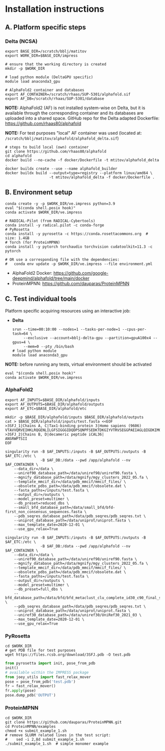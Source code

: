 # Installation instructions

## A. Platform specific steps

### Delta (NCSA)

```shell
export BASE_DIR=/scratch/bblj/matitov
export WORK_DIR=$BASE_DIR/impress

# ensure that the working directory is created
mkdir -p $WORK_DIR

# load python module (DeltaGPU specific)
module load anaconda3_gpu

# AlphaFold2 container and databases
export AF_CONTAINER=/scratch/rhaas/SUP-5301/alphafold.sif
export AF_DB=/scratch/rhaas/SUP-5301/database
```

**NOTE:** AlphaFold2 (AF) is not installed system-wise on Delta, but it is
available through the corresponding container and its databases are uploaded 
into a shared space. GitHub repo for the Delta adapted Dockerfile:
https://github.com/rhaas80/alphafold

**NOTE:** For test purposes "local" AF container was used (located at: 
`/scratch/bblj/matitov/alphafold/alphafold_delta.sif`)

```shell
# steps to build local (own) container
git clone https://github.com/rhaas80/alphafold
cd alphafold
docker build --no-cache -f docker/Dockerfile -t mtitov/alphafold_delta .
docker buildx create --use --name alphafold_builder
docker buildx build --output=type=registry --platform linux/amd64 \
                    -t mtitov/alphafold_delta -f docker/Dockerfile .
```

## B. Environment setup

```shell
conda create -y -p $WORK_DIR/ve.impress python=3.9
eval "$(conda shell.posix hook)"
conda activate $WORK_DIR/ve.impress
```

```shell
# RADICAL-Pilot (from RADICAL-Cybertools)
conda install -y radical.pilot -c conda-forge
# PyRosetta
conda install -y pyrosetta -c https://conda.rosettacommons.org  # size: 1.4GB
# Torch (for ProteinMPNN)
conda install -y pytorch torchaudio torchvision cudatoolkit=11.3 -c pytorch

# OR use a corresponding file with the dependencies:
#   conda env update -p $WORK_DIR/ve.impress --file environment.yml
```
- AlphaFold2 Docker: https://github.com/google-deepmind/alphafold/tree/main/docker
- ProteinMPNN: https://github.com/dauparas/ProteinMPNN

## C. Test individual tools

Platform specific acquiring resources using an interactive job:
- **Delta**
  ```shell
  srun --time=00:10:00 --nodes=1 --tasks-per-node=1 --cpus-per-task=64 \
       --exclusive --account=bblj-delta-gpu --partition=gpuA100x4 --gpus=4 \
       --mem=0 --pty /bin/bash
  # load python module
  module load anaconda3_gpu
  ```

**NOTE:** before running any tests, virtual environment should be activated
```shell
eval "$(conda shell.posix hook)"
conda activate $WORK_DIR/ve.impress
```

### AlphaFold2

```shell
export AF_INPUTS=$BASE_DIR/alphafold/inputs
export AF_OUTPUTS=$BASE_DIR/alphafold/outputs
export AF_ETC=$BASE_DIR/alphafold/etc

mkdir -p $BASE_DIR/alphafold/inputs $BASE_DIR/alphafold/outputs
cat > $BASE_DIR/alphafold/inputs/test.fasta <<EOF
>3SFJ_1|Chains A, C|Tax1-binding protein 3|Homo sapiens (9606)
VTAVVQRVEIHKLRQGENLILGFSIGGGIDQDPSQNPFSEDKTDKGIYVTRVSEGGPAEIAGLQIGDKIMQVNGWDMTMVTHDQARKRLTKRSEEVVRLLVTRQ
>3SFJ_2|Chains B, D|decameric peptide iCAL36|
ANSRWPTSII
EOF

singularity run -B $AF_INPUTS:/inputs -B $AF_OUTPUTS:/outputs -B $AF_ETC:/etc \
                -B $AF_DB:/data --pwd /app/alphafold --nv $AF_CONTAINER \
    --data_dir=/data \
    --uniref90_database_path=/data/uniref90/uniref90.fasta \
    --mgnify_database_path=/data/mgnify/mgy_clusters_2022_05.fa \
    --template_mmcif_dir=/data/pdb_mmcif/mmcif_files/ \
    --obsolete_pdbs_path=/data/pdb_mmcif/obsolete.dat \
    --fasta_paths=/inputs/test.fasta \
    --output_dir=/outputs \
    --model_preset=multimer \
    --db_preset=reduced_dbs \
    --small_bfd_database_path=/data/small_bfd/bfd-first_non_consensus_sequences.fasta \
    --pdb_seqres_database_path=/data/pdb_seqres/pdb_seqres.txt \
    --uniprot_database_path=/data/uniprot/uniprot.fasta \
    --max_template_date=2020-12-01 \
    --use_gpu_relax=True

singularity run -B $AF_INPUTS:/inputs -B $AF_OUTPUTS:/outputs -B $AF_ETC:/etc \
                -B $AF_DB:/data --pwd /app/alphafold --nv $AF_CONTAINER \
    --data_dir=/data \
    --uniref90_database_path=/data/uniref90/uniref90.fasta \
    --mgnify_database_path=/data/mgnify/mgy_clusters_2022_05.fa \
    --template_mmcif_dir=/data/pdb_mmcif/mmcif_files/ \
    --obsolete_pdbs_path=/data/pdb_mmcif/obsolete.dat \
    --fasta_paths=/inputs/test.fasta \
    --output_dir=/outputs \
    --model_preset=multimer \
    --db_preset=full_dbs \
    --bfd_database_path=/data/bfd/bfd_metaclust_clu_complete_id30_c90_final_seq.sorted_opt \
    --pdb_seqres_database_path=/data/pdb_seqres/pdb_seqres.txt \
    --uniprot_database_path=/data/uniprot/uniprot.fasta \
    --uniref30_database_path=/data/uniref30/UniRef30_2021_03 \
    --max_template_date=2020-12-01 \
    --use_gpu_relax=True
```

### PyRosetta

```shell
cd $WORK_DIR
# get PDB file for test purposes
wget https://files.rcsb.org/download/3SFJ.pdb -O test.pdb
```

```python
from pyrosetta import init, pose_from_pdb
init()
# available within the IMPRESS package
from joey_utils import fast_relax_mover
pose = pose_from_pdb('test.pdb')
fr = fast_relax_mover()
fr.apply(pose)
pose.dump_pdb('OUTPUT')
```

### ProteinMPNN

```shell
cd $WORK_DIR
git clone https://github.com/dauparas/ProteinMPNN.git
cd ProteinMPNN/examples
chmod +x submit_example_1.sh
# remove SLURM related lines in the test script:
#    sed -i 2,8d submit_example_1.sh
./submit_example_1.sh  # simple monomer example
```

